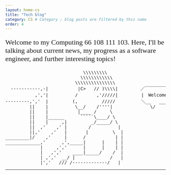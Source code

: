 ```yaml
---
layout: home-cs
title: "Tech blog"
category: CS # Category ; blog posts are filtered by this name 
order: 4
---
```


<!-- All code here is shown above the blog posts-->

<!--Links to external font style sheets -->
<link href='https://fonts.googleapis.com/css?family=Share Tech Mono' rel='stylesheet'>


<p style="font-family: 'Share Tech Mono';font-size: 22px;">
    Welcome to my Computing 66 108 111 103. Here, I'll be talking about current news, my progress as a software engineer, and further interesting topics!
</p>

<pre>
                             \\\\\\\\\
                            \\\\\\\\\\\\ 
                          \\\\\\\\\\\\\\\
  -----------,-|           |C>   // )\\\\|     　　／￣￣￣￣￣￣￣￣￣￣￣￣￣\
           ,','|          /       ,'/////|　       |　Welcome to the blog !  |
---------,','  |         (,         /////　        ＼__   ___________________/
         ||    |          \__/    /''''|              \/
         ||    |           |____ /     \
         ||    |______      `````\____/ \
         ||    |     ,|         _/_____/ \
         ||  ,'    ,' |        /          |
         ||,'    ,'   |       |         \  |
_________|/    ,'     |      /           | |
_____________,'      ,',_____|      |    | |
             |     ,','      |      |    | |
             |   ,','    ____|_____/    /  |
             | ,','  __/ |             /   |
_____________|','   ///_/-------------/   |
</pre>

<hr> 
<br>